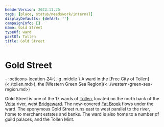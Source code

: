 ```yaml
---
headerVersion: 2023.11.25
tags: [place, status/needswork/internal]
displayDefaults: {defArt: ''}
campaignInfo: []
name: Gold Street
typeOf: ward
partOf: Tollen
title: Gold Street
---
```

# Gold Street
<div class="grid cards ext-narrow-margin ext-one-column" markdown>
-    :octicons-location-24:{ .lg .middle } A ward in the [Free City of Tollen](<./tollen.md>), the [Western Green Sea Region](<../western-green-sea-region.md>)  
</div>


Gold Street is one of the 17 wards of [Tollen](<./tollen.md>), located on the north bank of the [Volta](<../../greater-sembara/rivers/volta-watershed/volta.md>) river, west [Bridgeward](<./bridgeward.md>). The now-covered [Fat Brook](<./fat-brook.md>) flows under the ward. The eponymous Gold Street runs east to west parallel to the river, home to merchant estates and banks. The ward is also home to a number of guild palaces, and the Tollen Mint. 



